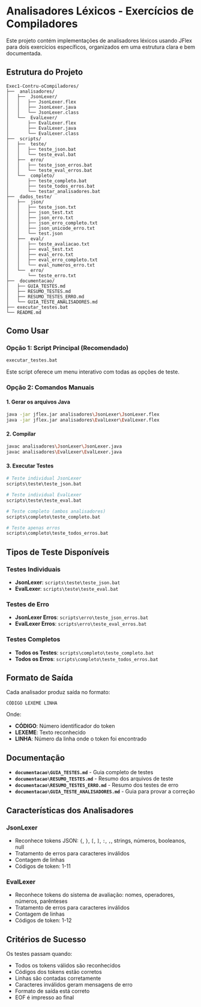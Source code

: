 # Analisadores Léxicos - Exercícios de Compiladores

Este projeto contém implementações de analisadores léxicos usando JFlex para dois exercícios específicos, organizados em uma estrutura clara e bem documentada.

## Estrutura do Projeto

```
Exec1-Contru-oCompiladores/
├──  analisadores/
│   ├──  JsonLexer/
│   │   ├── JsonLexer.flex
│   │   ├── JsonLexer.java
│   │   └── JsonLexer.class
│   └──  EvalLexer/
│       ├── EvalLexer.flex
│       ├── EvalLexer.java
│       └── EvalLexer.class
├──  scripts/
│   ├──  teste/
│   │   ├── teste_json.bat
│   │   └── teste_eval.bat
│   ├──  erro/
│   │   ├── teste_json_erros.bat
│   │   └── teste_eval_erros.bat
│   └──  completo/
│       ├── teste_completo.bat
│       ├── teste_todos_erros.bat
│       └── testar_analisadores.bat
├──  dados_teste/
│   ├──  json/
│   │   ├── teste_json.txt
│   │   ├── json_test.txt
│   │   ├── json_erro.txt
│   │   ├── json_erro_completo.txt
│   │   ├── json_unicode_erro.txt
│   │   └── test.json
│   ├──  eval/
│   │   ├── teste_avaliacao.txt
│   │   ├── eval_test.txt
│   │   ├── eval_erro.txt
│   │   ├── eval_erro_completo.txt
│   │   └── eval_numeros_erro.txt
│   └──  erro/
│       └── teste_erro.txt
├──  documentacao/
│   ├── GUIA_TESTES.md
│   ├── RESUMO_TESTES.md
│   ├── RESUMO_TESTES_ERRO.md
│   └── GUIA_TESTE_ANALISADORES.md
├── executar_testes.bat
└── README.md
```

##  Como Usar

### Opção 1: Script Principal (Recomendado)
```bash
executar_testes.bat
```
Este script oferece um menu interativo com todas as opções de teste.

### Opção 2: Comandos Manuais

#### 1. Gerar os arquivos Java
```bash
java -jar jflex.jar analisadores\JsonLexer\JsonLexer.flex
java -jar jflex.jar analisadores\EvalLexer\EvalLexer.flex
```

#### 2. Compilar
```bash
javac analisadores\JsonLexer\JsonLexer.java
javac analisadores\EvalLexer\EvalLexer.java
```

#### 3. Executar Testes
```bash
# Teste individual JsonLexer
scripts\teste\teste_json.bat

# Teste individual EvalLexer
scripts\teste\teste_eval.bat

# Teste completo (ambos analisadores)
scripts\completo\teste_completo.bat

# Teste apenas erros
scripts\completo\teste_todos_erros.bat
```

##  Tipos de Teste Disponíveis

### Testes Individuais
- **JsonLexer**: `scripts\teste\teste_json.bat`
- **EvalLexer**: `scripts\teste\teste_eval.bat`

### Testes de Erro
- **JsonLexer Erros**: `scripts\erro\teste_json_erros.bat`
- **EvalLexer Erros**: `scripts\erro\teste_eval_erros.bat`

### Testes Completos
- **Todos os Testes**: `scripts\completo\teste_completo.bat`
- **Todos os Erros**: `scripts\completo\teste_todos_erros.bat`

##  Formato de Saída

Cada analisador produz saída no formato:
```
CÓDIGO LEXEME LINHA
```

Onde:
- **CÓDIGO**: Número identificador do token
- **LEXEME**: Texto reconhecido
- **LINHA**: Número da linha onde o token foi encontrado

##  Documentação

- **`documentacao\GUIA_TESTES.md`** - Guia completo de testes
- **`documentacao\RESUMO_TESTES.md`** - Resumo dos arquivos de teste
- **`documentacao\RESUMO_TESTES_ERRO.md`** - Resumo dos testes de erro
- **`documentacao\GUIA_TESTE_ANALISADORES.md`** - Guia para provar a correção

##  Características dos Analisadores

### JsonLexer
- Reconhece tokens JSON: `{`, `}`, `[`, `]`, `:`, `,`, strings, números, booleanos, null
- Tratamento de erros para caracteres inválidos
- Contagem de linhas
- Códigos de token: 1-11

### EvalLexer
- Reconhece tokens do sistema de avaliação: nomes, operadores, números, parênteses
- Tratamento de erros para caracteres inválidos
- Contagem de linhas
- Códigos de token: 1-12

##  Critérios de Sucesso

Os testes passam quando:
-  Todos os tokens válidos são reconhecidos
-  Códigos dos tokens estão corretos
-  Linhas são contadas corretamente
-  Caracteres inválidos geram mensagens de erro
-  Formato de saída está correto
-  EOF é impresso ao final
